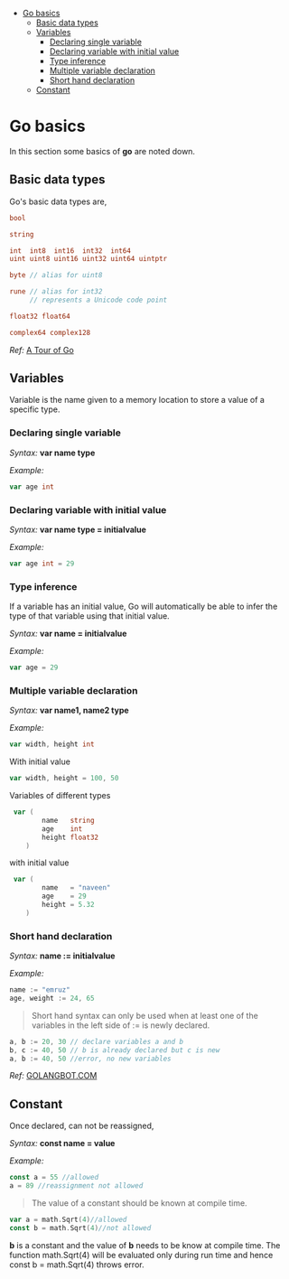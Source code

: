 <!-- TOC -->

- [Go basics](#go-basics)
    - [Basic data types](#basic-data-types)
    - [Variables](#variables)
        - [Declaring single variable](#declaring-single-variable)
        - [Declaring variable with initial value](#declaring-variable-with-initial-value)
        - [Type inference](#type-inference)
        - [Multiple variable declaration](#multiple-variable-declaration)
        - [Short hand declaration](#short-hand-declaration)
    - [Constant](#constant)

<!-- /TOC -->

# Go basics

In this section some basics of **go** are noted down.

## Basic data types

Go's basic data types are,

```go
bool

string

int  int8  int16  int32  int64
uint uint8 uint16 uint32 uint64 uintptr

byte // alias for uint8

rune // alias for int32
     // represents a Unicode code point

float32 float64

complex64 complex128
```

*Ref:* [A Tour of Go](https://tour.golang.org/basics/11)

## Variables

Variable is the name given to a memory location to store a value of a specific type.

### Declaring single variable

*Syntax:*
**var name type**

*Example:*

```go
var age int
```

### Declaring variable with initial value

*Syntax:*
**var name type = initialvalue**

*Example:*

```go
var age int = 29
```

### Type inference

If a variable has an initial value, Go will automatically be able to infer the type of that variable using that initial value.

*Syntax:*
**var name = initialvalue**

*Example:*

```go
var age = 29
```

### Multiple variable declaration

*Syntax:*
**var name1, name2 type**

*Example:*

```go
var width, height int
```

With initial value

```go
var width, height = 100, 50
```

Variables of different types

```go
 var (
        name   string
        age    int
        height float32
    )
```

with initial value

```go
 var (
        name   = "naveen"
        age    = 29
        height = 5.32
    )
```

### Short hand declaration

*Syntax:*
**name := initialvalue**

*Example:*

```go
name := "emruz"
age, weight := 24, 65
```

> Short hand syntax can only be used when at least one of the variables in the left side of := is newly declared.

```go
a, b := 20, 30 // declare variables a and b
b, c := 40, 50 // b is already declared but c is new
a, b := 40, 50 //error, no new variables
```

*Ref:* [GOLANGBOT.COM](https://golangbot.com/variables/)

## Constant

Once declared, can not be reassigned,

*Syntax:*
**const name = value**

*Example:*

```go
const a = 55 //allowed
a = 89 //reassignment not allowed
```

> The value of a constant should be known at compile time.

```go
var a = math.Sqrt(4)//allowed
const b = math.Sqrt(4)//not allowed
```

**b** is a constant and the value of **b** needs to be know at compile time. The function math.Sqrt(4) will be evaluated only during run time and hence const b = math.Sqrt(4) throws error.